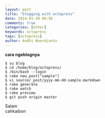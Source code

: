 ```yaml
---
layout: post
title: "blogging with octopress"
date: 2014-01-30 09:56
comments: true
categories: [other]
keywords: octopress
tags: [octopress]
author: Andhi Noerdianto
---
```

**cara ngeblognya**
```
$ su blog
$ cd /home/blog/octopress/
$ /bin/bash --login
$ rake new_post["sample"]
$ vi source/_post/yyyy-mm-dd-sample.markdown
$ rake generate
$ rake watch
$ rake preview
$ git push origin master
```

Salam<br />cahkaibon

